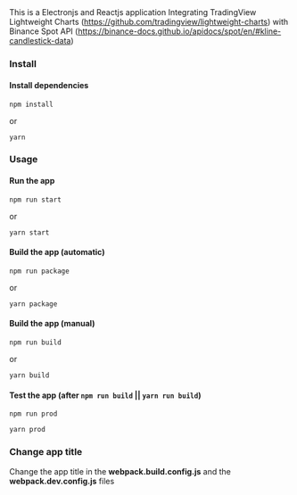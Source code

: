 ## 

This is a Electronjs and Reactjs application Integrating TradingView Lightweight Charts (https://github.com/tradingview/lightweight-charts) with Binance Spot API (https://binance-docs.github.io/apidocs/spot/en/#kline-candlestick-data)

### Install



#### Install dependencies

```
npm install
```

or

```
yarn
```

### Usage

#### Run the app

```
npm run start
```

or

```
yarn start
```

#### Build the app (automatic)

```
npm run package
```

or

```
yarn package
```

#### Build the app (manual)

```
npm run build
```

or

```
yarn build
```

#### Test the app (after `npm run build` || `yarn run build`)

```
npm run prod
```

```
yarn prod
```

### Change app title

Change the app title in the **webpack.build.config.js** and the **webpack.dev.config.js** files
